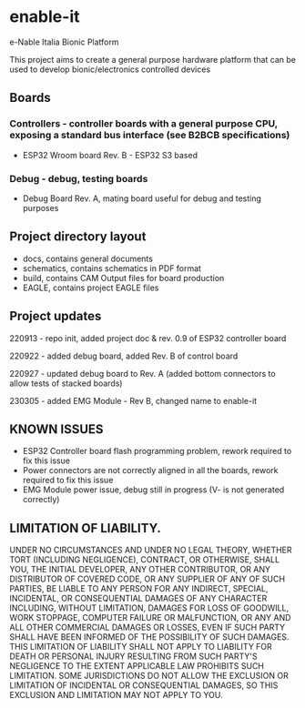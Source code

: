 # enable-it
e-Nable Italia Bionic Platform

This project aims to create a general purpose hardware platform that can be used to develop bionic/electronics controlled devices

## Boards
### Controllers - controller boards with a general purpose CPU, exposing a standard bus interface (see B2BCB specifications)
* ESP32 Wroom board Rev. B - ESP32 S3 based 

### Debug - debug, testing boards
* Debug Board Rev. A, mating board useful for debug and testing purposes

## Project directory layout
- docs, contains general documents
- schematics,  contains schematics in PDF format
- build, contains CAM Output files for board production
- EAGLE, contains project EAGLE files

## Project updates
220913 - repo init, added project doc & rev. 0.9 of ESP32 controller board

220922 - added debug board, added Rev. B of control board

220927 - updated debug board to Rev. A (added bottom connectors to allow tests of stacked boards)

230305 - added EMG Module - Rev B, changed name to enable-it

## KNOWN ISSUES

- ESP32 Controller board flash programming problem, rework required to fix this issue 
- Power connectors are not correctly aligned in all the boards, rework required to fix this issue
- EMG Module power issue, debug still in progress (V- is not generated correctly)

## LIMITATION OF LIABILITY.
UNDER NO CIRCUMSTANCES AND UNDER NO LEGAL THEORY, WHETHER TORT (INCLUDING NEGLIGENCE), CONTRACT, OR OTHERWISE, SHALL YOU, THE INITIAL DEVELOPER, ANY OTHER CONTRIBUTOR, OR ANY DISTRIBUTOR OF COVERED CODE, OR ANY SUPPLIER OF ANY OF SUCH PARTIES, BE LIABLE TO ANY PERSON FOR ANY INDIRECT, SPECIAL, INCIDENTAL, OR CONSEQUENTIAL DAMAGES OF ANY CHARACTER INCLUDING, WITHOUT LIMITATION, DAMAGES FOR LOSS OF GOODWILL, WORK STOPPAGE, COMPUTER FAILURE OR MALFUNCTION, OR ANY AND ALL OTHER COMMERCIAL DAMAGES OR LOSSES, EVEN IF SUCH PARTY SHALL HAVE BEEN INFORMED OF THE POSSIBILITY OF SUCH DAMAGES. THIS LIMITATION OF LIABILITY SHALL NOT APPLY TO LIABILITY FOR DEATH OR PERSONAL INJURY RESULTING FROM SUCH PARTY'S NEGLIGENCE TO THE EXTENT APPLICABLE LAW PROHIBITS SUCH LIMITATION. SOME JURISDICTIONS DO NOT ALLOW THE EXCLUSION OR LIMITATION OF INCIDENTAL OR CONSEQUENTIAL DAMAGES, SO THIS EXCLUSION AND LIMITATION MAY NOT APPLY TO YOU.
